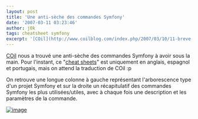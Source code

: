 ```yaml
---
layout: post
title: 'Une anti-sèche des commandes Symfony'
date: '2007-03-11 03:23:46'
author: j0k
tags: cheatsheet symfony
excerpt: '[COil](http://www.coilblog.com/index.php/2007/03/10/11-breve-de-comptoir-n1) nous a trouvé une anti-sèche des commandes Symfony à avoir sous la main.   Pour l''instant, ce "[cheat sheets](http://andreiabohner.wordpress.com/2007/03/03/symfony-cheat-sheet-estrutura-de-diretorio-e-cli-linha-de-comando/)" est uniquement en anglais, espagnol et      ...'
---
```


[COil](http://www.coilblog.com/index.php/2007/03/10/11-breve-de-comptoir-n1) nous a trouvé une anti-sèche des commandes Symfony à avoir sous la main.   Pour l'instant, ce "[cheat sheets](http://andreiabohner.wordpress.com/2007/03/03/symfony-cheat-sheet-estrutura-de-diretorio-e-cli-linha-de-comando/)" est uniquement en anglais, espagnol et portugais, mais on attend la traduction de COil :p

On retrouve une longue colonne à gauche représentant l'arborescence type d'un projet Symfony et sur la droite un récapitulatif des commandes Symfony les plus utilisées/utiles, avec à chaque fois une description et les paramètres de la commande.

 [![image](https://andreiabohner.files.wordpress.com/2007/03/cheat1ptbrmenor.gif)](http://andreiabohner.wordpress.com/2007/03/03/symfony-cheat-sheet-estrutura-de-diretorio-e-cli-linha-de-comando/)
